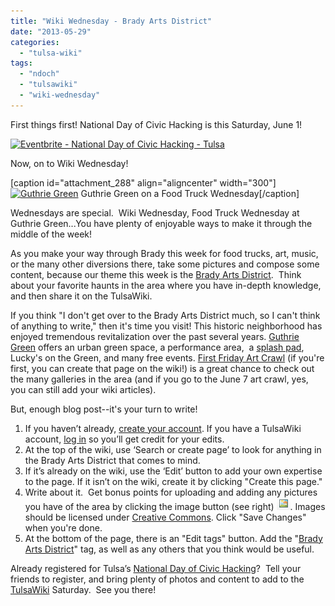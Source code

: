 ```yaml
---
title: "Wiki Wednesday - Brady Arts District"
date: "2013-05-29"
categories: 
  - "tulsa-wiki"
tags: 
  - "ndoch"
  - "tulsawiki"
  - "wiki-wednesday"
---
```


First things first! National Day of Civic Hacking is this Saturday, June 1!

[![Eventbrite - National Day of Civic Hacking - Tulsa](http://www.eventbrite.com/custombutton?eid=5860692489)](http://www.eventbrite.com/event/5860692489?ref=ebtnebregn)

Now, on to Wiki Wednesday!

\[caption id="attachment\_288" align="aligncenter" width="300"\][![Guthrie Green](http://codefortulsa.files.wordpress.com/2013/05/img_6035.jpg?w=300)](http://codefortulsa.files.wordpress.com/2013/05/img_6035.jpg) Guthrie Green on a Food Truck Wednesday\[/caption\]

Wednesdays are special.  Wiki Wednesday, Food Truck Wednesday at Guthrie Green...You have plenty of enjoyable ways to make it through the middle of the week!

As you make your way through Brady this week for food trucks, art, music, or the many other diversions there, take some pictures and compose some content, because our theme this week is the [Brady Arts District](http://tulsawiki.org/tags/bradyartsdistrict "Brady Arts District tags").  Think about your favorite haunts in the area where you have in-depth knowledge, and then share it on the TulsaWiki.

If you think "I don't get over to the Brady Arts District much, so I can't think of anything to write," then it's time you visit! This historic neighborhood has enjoyed tremendous revitalization over the past several years. [Guthrie Green](http://tulsawiki.org/Guthrie_Green "Guthrie Green") offers an urban green space, a performance area,  a [splash pad](http://tulsawiki.org/tags/splashpad "Splash Pad tags"), Lucky's on the Green, and many free events. [First Friday Art Crawl](http://tulsawiki.org/search/?q=First+Friday+Art+Crawl "First Friday Art Crawl") (if you're first, you can create that page on the wiki!) is a great chance to check out the many galleries in the area (and if you go to the June 7 art crawl, yes, you can still add your wiki articles).

But, enough blog post--it's your turn to write!

1. If you haven’t already, [create your account](http://www.tulsawiki.org/Users/register/ "Create a TulsaWiki account"). If you have a TulsaWiki account, [log in](http://www.tulsawiki.org/Users/login/ "TulsaWiki login") so you’ll get credit for your edits.
2. At the top of the wiki, use ‘Search or create page’ to look for anything in the Brady Arts District that comes to mind.
3. If it’s already on the wiki, use the ‘Edit’ button to add your own expertise to the page. If it isn’t on the wiki, create it by clicking "Create this page."
4. Write about it.  Get bonus points for uploading and adding any pictures you have of the area by clicking the image button (see right) [![wikiimage](images/wikiimage1.png)](http://codefortulsa.files.wordpress.com/2013/04/wikiimage1.png). Images should be licensed under [Creative Commons](http://creativecommons.org/licenses/by/3.0/ "Creative Commons"). Click "Save Changes" when you're done.
5. At the bottom of the page, there is an "Edit tags" button. Add the "[Brady Arts District](http://tulsawiki.org/tags/bradyartsdistrict "Brady Arts District tags")" tag, as well as any others that you think would be useful.

Already registered for Tulsa’s [National Day of Civic Hacking](https://ndochtulsa.eventbrite.com/ "NDOCH  registration")?  Tell your friends to register, and bring plenty of photos and content to add to the [TulsaWiki](http://tulsawiki.org/ "TulsaWiki") Saturday.  See you there!
